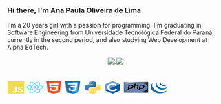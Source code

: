 ### Hi there, I'm Ana Paula Oliveira de Lima


I'm a 20 years girl with a passion for programming. I'm graduating in Software Engineering from Universidade Tecnológica Federal do Paraná, currently in the second period, and also studying Web Development at Alpha EdTech.
 <p align="center">
  <a href="https://github.com/anapolima">
  <img align="center" height="165px" src="https://github-readme-stats.vercel.app/api?username=anapolima&show_icons=true&theme=algolia&include_all_commits=true&count_private=true"/>
  <img align="center" height="165px" src="https://github-readme-stats.vercel.app/api/top-langs/?username=anapolima&layout=compact&langs_count=16&theme=algolia"/> </p>
 
<div style="display: inline-flex; align:"center""><br>
  <p align="center">
  <img align="center" title="JavaScript" alt="JavaScript" height="30" width="40" src="https://raw.githubusercontent.com/devicons/devicon/master/icons/javascript/javascript-plain.svg">
  <img align="center" title="React" alt="React" height="30" width="40" src="https://raw.githubusercontent.com/devicons/devicon/master/icons/react/react-original.svg">
  <img align="center" title="HTML5" alt="HTML5" height="30" width="40" src="https://raw.githubusercontent.com/devicons/devicon/master/icons/html5/html5-original.svg">
  <img align="center" title="CSS3" alt="CSS3" height="30" width="40" src="https://raw.githubusercontent.com/devicons/devicon/master/icons/css3/css3-original.svg">
  <img align="center" title="Python" alt="Python" height="35" width="45" src="https://raw.githubusercontent.com/devicons/devicon/master/icons/python/python-original.svg">
  <img align="center" title="C" alt="C" height="30" width="40" src="https://raw.githubusercontent.com/devicons/devicon/master/icons/c/c-original.svg">
  <img align="center" title="PHP" alt="PHP" height="50" width="60" src="https://raw.githubusercontent.com/devicons/devicon/master/icons/php/php-original.svg">
  <img align="center" title="jQuery" alt="jQuery" height="30" width="40" src="https://raw.githubusercontent.com/devicons/devicon/master/icons/jquery/jquery-original.svg">
  </p>
</div>
